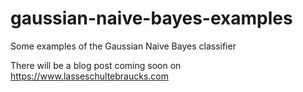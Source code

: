 # gaussian-naive-bayes-examples
Some examples of the Gaussian Naive Bayes classifier

There will be a blog post coming soon on https://www.lasseschultebraucks.com

